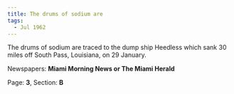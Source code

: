 ```yaml
---  
title: The drums of sodium are  
tags:  
  - Jul 1962  
---  
```

  
The drums of sodium are traced to the dump ship Heedless which sank 30 miles off South Pass, Louisiana, on 29 January.  
  
Newspapers: **Miami Morning News or The Miami Herald**  
  
Page: **3**, Section: **B** 
